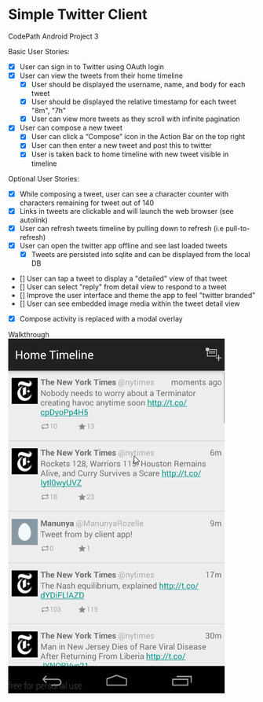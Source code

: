 # Simple Twitter Client
CodePath Android Project 3

Basic User Stories:
- [x] User can sign in to Twitter using OAuth login
- [x] User can view the tweets from their home timeline
  - [x] User should be displayed the username, name, and body for each tweet
  - [x] User should be displayed the relative timestamp for each tweet "8m", "7h"
  - [x] User can view more tweets as they scroll with infinite pagination
- [x] User can compose a new tweet
  - [x] User can click a “Compose” icon in the Action Bar on the top right
  - [x] User can then enter a new tweet and post this to twitter
  - [x] User is taken back to home timeline with new tweet visible in timeline

Optional User Stories:
- [x] While composing a tweet, user can see a character counter with characters remaining for tweet out of 140
- [x] Links in tweets are clickable and will launch the web browser (see autolink)
- [x] User can refresh tweets timeline by pulling down to refresh (i.e pull-to-refresh)
- [x] User can open the twitter app offline and see last loaded tweets
  - [x] Tweets are persisted into sqlite and can be displayed from the local DB
- [] User can tap a tweet to display a "detailed" view of that tweet
- [] User can select "reply" from detail view to respond to a tweet
- [] Improve the user interface and theme the app to feel "twitter branded"
- [] User can see embedded image media within the tweet detail view
- [x] Compose activity is replaced with a modal overlay

Walkthrough
![alt tag](walkthrough_V0.gif)
